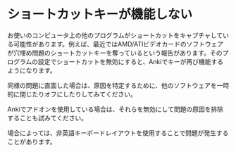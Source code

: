 # ショートカットキーが機能しない

お使いのコンピュータ上の他のプログラムがショートカットをキャプチャしている可能性があります。例えば、最近ではAMD/ATIビデオカードのソフトウェアが穴埋め問題のショートカットキーを奪っているという報告があります。そのプログラムの設定でショートカットを無効にすると、Ankiでキーが再び機能するようになります。

同様の問題に直面した場合は、原因を特定するために、他のソフトウェアを一時的に閉じたりオフにしたりしてみてください。

Ankiでアドオンを使用している場合は、それらを無効にして問題の原因を排除することも試みてください。

場合によっては、非英語キーボードレイアウトを使用することで問題が発生することがあります。